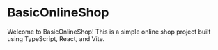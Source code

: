 # BasicOnlineShop

Welcome to BasicOnlineShop! This is a simple online shop project built using TypeScript, React, and Vite.
